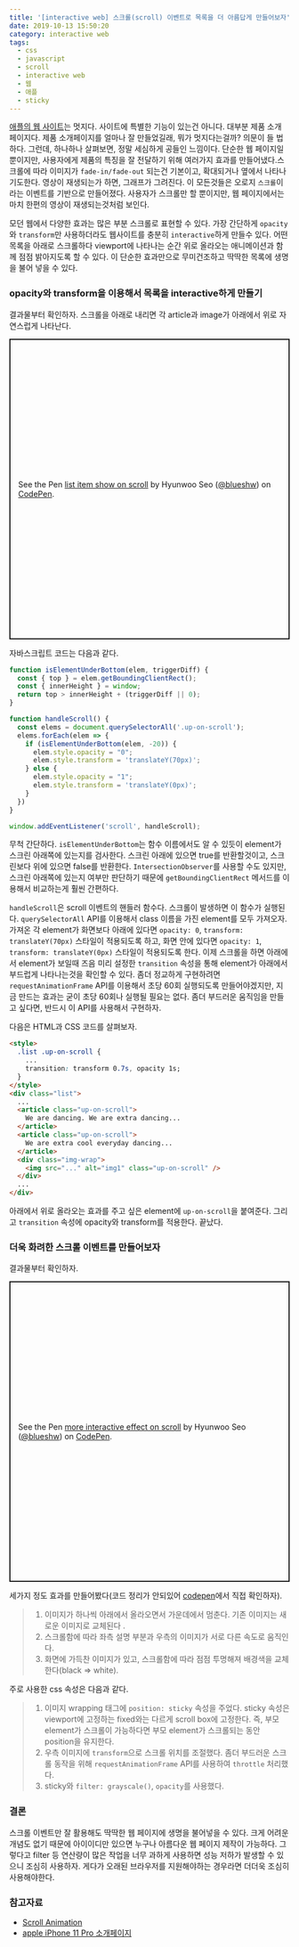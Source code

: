 ```yaml
---
title: '[interactive web] 스크롤(scroll) 이벤트로 목록을 더 아름답게 만들어보자'
date: 2019-10-13 15:50:20
category: interactive web
tags:
  - css
  - javascript
  - scroll
  - interactive web
  - 웹
  - 애플
  - sticky
---
```


[애플의 웹 사이트](https://www.apple.com/kr/)는 멋지다. 사이트에 특별한 기능이 있는건 아니다. 대부분 제품 소개 페이지다. 제품 소개페이지를 얼마나 잘 만들었길래, 뭐가 멋지다는걸까? 의문이 들 법하다. 그런데, 하나하나 살펴보면, 정말 세심하게 공들인 느낌이다. 단순한 웹 페이지일 뿐이지만, 사용자에게 제품의 특징을 잘 전달하기 위해 여러가지 효과를 만들어냈다.스크롤에 따라 이미지가 `fade-in/fade-out` 되는건 기본이고, 확대되거나 옆에서 나타나기도한다. 영상이 재생되는가 하면, 그래프가 그려진다. 이 모든것들은 오로지 `스크롤`이라는 이벤트를 기반으로 만들어졌다. 사용자가 스크롤만 할 뿐이지만, 웹 페이지에서는 마치 한편의 영상이 재생되는것처럼 보인다.

모던 웹에서 다양한 효과는 많은 부분 스크롤로 표현할 수 있다. 가장 간단하게 `opacity`와 `transform`만 사용하더라도 웹사이트를 충분히 `interactive`하게 만들수 있다. 어떤 목록을 아래로 스크롤하다 viewport에 나타나는 순간 위로 올라오는 애니메이션과 함께 점점 밝아지도록 할 수 있다. 이 단순한 효과만으로 무미건조하고 딱딱한 목록에 생명을 불어 넣을 수 있다.

### opacity와 transform을 이용해서 목록을 interactive하게 만들기

결과물부터 확인하자. 스크롤을 아래로 내리면 각 article과 image가 아래에서 위로 자연스럽게 나타난다.

<p class="codepen" data-height="478" data-theme-id="0" data-default-tab="result" data-user="blueshw" data-slug-hash="PvYZgB" style="height: 540px; box-sizing: border-box; display: flex; align-items: center; justify-content: center; border: 2px solid; margin: 1em 0; padding: 1em;" data-pen-title="list item show on scroll">
  <span>See the Pen <a href="https://codepen.io/blueshw/pen/PvYZgB">
  list item show on scroll</a> by Hyunwoo Seo (<a href="https://codepen.io/blueshw">@blueshw</a>)
  on <a href="https://codepen.io">CodePen</a>.</span>
</p>
<script async src="https://static.codepen.io/assets/embed/ei.js"></script>

자바스크립트 코드는 다음과 같다.

```javascript
function isElementUnderBottom(elem, triggerDiff) {
  const { top } = elem.getBoundingClientRect();
  const { innerHeight } = window;
  return top > innerHeight + (triggerDiff || 0);
}

function handleScroll() {
  const elems = document.querySelectorAll('.up-on-scroll');
  elems.forEach(elem => {
    if (isElementUnderBottom(elem, -20)) {
      elem.style.opacity = "0";
      elem.style.transform = 'translateY(70px)';
    } else {
      elem.style.opacity = "1";
      elem.style.transform = 'translateY(0px)';
    }
  })
}

window.addEventListener('scroll', handleScroll);
```

무척 간단하다. `isElementUnderBottom`는 함수 이름에서도 알 수 있듯이 element가 스크린 아래쪽에 있는지를 검사한다. 스크린 아래에 있으면 true를 반환할것이고, 스크린보다 위에 있으면 false를 반환한다. `IntersectionObserver`를 사용할 수도 있지만, 스크린 아래쪽에 있는지 여부만 판단하기 때문에 `getBoundingClientRect` 메서드를 이용해서 비교하는게 훨씬 간편하다.

`handleScroll`은 scroll 이벤트의 핸들러 함수다. 스크롤이 발생하면 이 함수가 실행된다. `querySelectorAll` API를 이용해서 class 이름을 가진 element를 모두 가져오자. 가져온 각 element가 화면보다 아래에 있다면 `opacity: 0`, `transform: translateY(70px)` 스타일이 적용되도록 하고, 화면 안에 있다면 `opacity: 1`, `transform: translateY(0px)` 스타일이 적용되도록 한다. 이제 스크롤을 하면 아래에서 element가 보일때 즈음 미리 설정한 `transition` 속성을 통해 element가 아래에서 부드럽게 나타나는것을 확인할 수 있다. 좀더 정교하게 구현하려면 `requestAnimationFrame` API를 이용해서 초당 60회 실행되도록 만들어야겠지만, 지금 만드는 효과는 굳이 초당 60회나 실행될 필요는 없다. 좀더 부드러운 움직임을 만들고 싶다면, 반드시 이 API를 사용해서 구현하자.

다음은 HTML과 CSS 코드를 살펴보자.

```html
<style>
  .list .up-on-scroll {
    ...
    transition: transform 0.7s, opacity 1s;
  }
</style>
<div class="list">
  ...
  <article class="up-on-scroll">
    We are dancing. We are extra dancing...
  </article>
  <article class="up-on-scroll">
    We are extra cool everyday dancing...
  </article>
  <div class="img-wrap">
    <img src="..." alt="img1" class="up-on-scroll" />
  </div>
  ...
</div>
```

아래에서 위로 올라오는 효과를 주고 싶은 element에 `up-on-scroll`을 붙여준다. 그리고 `transition` 속성에 opacity와 transform를 적용한다. 끝났다.

### 더욱 화려한 스크롤 이벤트를 만들어보자

결과물부터 확인하자.

<p class="codepen" data-height="522" data-theme-id="0" data-default-tab="result" data-user="blueshw" data-slug-hash="WNNrOEo" style="height: 540px; box-sizing: border-box; display: flex; align-items: center; justify-content: center; border: 2px solid; margin: 1em 0; padding: 1em;" data-pen-title="more interactive effect on scroll">
  <span>See the Pen <a href="https://codepen.io/blueshw/pen/WNNrOEo">
  more interactive effect on scroll</a> by Hyunwoo Seo (<a href="https://codepen.io/blueshw">@blueshw</a>)
  on <a href="https://codepen.io">CodePen</a>.</span>
</p>

세가지 정도 효과를 만들어봤다(코드 정리가 안되있어 [codepen](https://codepen.io/blueshw/pen/WNNrOEo)에서 직접 확인하자).

> 1. 이미지가 하나씩 아래에서 올라오면서 가운데에서 멈춘다. 기존 이미지는 새로운 이미지로 교체된다 .
> 2. 스크롤함에 따라 좌측 설명 부분과 우측의 이미지가 서로 다른 속도로 움직인다.
> 3. 화면에 가득찬 이미지가 있고, 스크롤함에 따라 점점 투명해져 배경색을 교체한다(black => white).

주로 사용한 css 속성은 다음과 같다.

> 1. 이미지 wrapping 태그에 `position: sticky` 속성을 주었다. sticky 속성은 viewport에 고정하는 fixed와는 다르게 scroll box에 고정한다. 즉, 부모 element가 스크롤이 가능하다면 부모 element가 스크롤되는 동안 position을 유지한다.
> 2. 우측 이미지에 `transform`으로 스크롤 위치를 조절했다. 좀더 부드러운 스크롤 동작을 위해 `requestAnimationFrame` API를 사용하여 `throttle` 처리했다.
> 3. sticky와 `filter: grayscale()`, `opacity`를 사용했다.

### 결론

스크롤 이벤트만 잘 활용해도 딱딱한 웹 페이지에 생명을 불어넣을 수 있다. 크게 어려운 개념도 없기 때문에 아이이디만 있으면 누구나 아름다운 웹 페이지 제작이 가능하다. 그렇다고 filter 등 연산량이 많은 작업을 너무 과하게 사용하면 성능 저하가 발생할 수 있으니 조심히 사용하자.  게다가 오래된 브라우저를 지원해야하는 경우라면 더더욱 조심히 사용해야한다.

### 참고자료

- [Scroll Animation](https://cssanimation.rocks/scroll-animations/)
- [apple iPhone 11 Pro 소개페이지](https://www.apple.com/kr/iphone-11-pro/)
